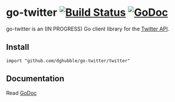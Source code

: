 

# go-twitter [![Build Status](https://travis-ci.org/dghubble/go-twitter.png)](https://travis-ci.org/dghubble/go-twitter) [![GoDoc](http://godoc.org/github.com/dghubble/go-twitter?status.png)](http://godoc.org/github.com/dghubble/go-twitter)

go-twitter is an (IN PROGRESS) Go client library for the [Twitter API](https://dev.twitter.com/rest/public).

## Install

    import "github.com/dghubble/go-twitter/twitter"

## Documentation

Read [GoDoc](https://godoc.org/github.com/dghubble/go-twitter/twitter)




